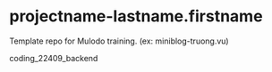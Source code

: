projectname-lastname.firstname
==============================

Template repo for Mulodo training. (ex: miniblog-truong.vu) 

coding_22409_backend
